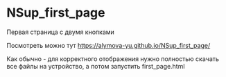 # NSup_first_page
Первая страница с двумя кнопками

Посмотреть можно тут https://alymova-yu.github.io/NSup_first_page/

Как обычно - для корректного отображения нужно полностью скачать все файлы на устройство, а потом запустить first_page.html
